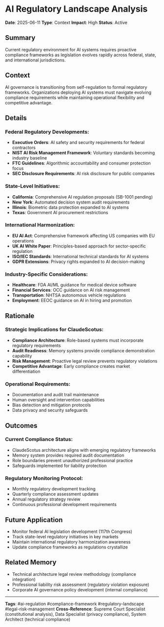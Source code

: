# AI Regulatory Landscape Analysis

**Date**: 2025-06-11
**Type**: Context
**Impact**: High
**Status**: Active

## Summary
Current regulatory environment for AI systems requires proactive compliance frameworks as legislation evolves rapidly across federal, state, and international jurisdictions.

## Context
AI governance is transitioning from self-regulation to formal regulatory frameworks. Organizations deploying AI systems must navigate evolving compliance requirements while maintaining operational flexibility and competitive advantage.

## Details
### Federal Regulatory Developments:
- **Executive Orders**: AI safety and security requirements for federal contractors
- **NIST AI Risk Management Framework**: Voluntary standards becoming industry baseline
- **FTC Guidelines**: Algorithmic accountability and consumer protection focus
- **SEC Disclosure Requirements**: AI risk disclosure for public companies

### State-Level Initiatives:
- **California**: Comprehensive AI regulation proposals (SB-1001 pending)
- **New York**: Automated decision system audit requirements
- **Illinois**: Biometric data protection expanded to AI systems
- **Texas**: Government AI procurement restrictions

### International Harmonization:
- **EU AI Act**: Comprehensive framework affecting US companies with EU operations
- **UK AI White Paper**: Principles-based approach for sector-specific regulation
- **ISO/IEC Standards**: International technical standards for AI systems
- **GDPR Extensions**: Privacy rights expanded to AI decision-making

### Industry-Specific Considerations:
- **Healthcare**: FDA AI/ML guidance for medical device software
- **Financial Services**: OCC guidance on AI risk management
- **Transportation**: NHTSA autonomous vehicle regulations
- **Employment**: EEOC guidance on AI in hiring and promotion

## Rationale
### Strategic Implications for ClaudeScotus:
- **Compliance Architecture**: Role-based systems must incorporate regulatory requirements
- **Audit Readiness**: Memory systems provide compliance demonstration capability
- **Risk Management**: Proactive legal review prevents regulatory violations
- **Competitive Advantage**: Early compliance creates market differentiation

### Operational Requirements:
- Documentation and audit trail maintenance
- Human oversight and intervention capabilities
- Bias detection and mitigation protocols
- Data privacy and security safeguards

## Outcomes
### Current Compliance Status:
- ClaudeScotus architecture aligns with emerging regulatory frameworks
- Memory system provides required audit documentation
- Role boundaries prevent unauthorized professional practice
- Safeguards implemented for liability protection

### Regulatory Monitoring Protocol:
- Monthly regulatory development tracking
- Quarterly compliance assessment updates
- Annual regulatory strategy review
- Continuous professional development requirements

## Future Application
- Monitor federal AI legislation development (117th Congress)
- Track state-level regulatory initiatives in key markets
- Maintain international regulatory harmonization awareness
- Update compliance frameworks as regulations crystallize

## Related Memory
- Technical architecture legal review methodology (compliance integration)
- Professional liability risk assessment (regulatory violation exposure)
- Corporate AI governance policy development (internal compliance)

---
**Tags**: #ai-regulation #compliance-framework #regulatory-landscape #legal-risk-management
**Cross-Reference**: Supreme Court Specialist (constitutional analysis), Data Specialist (privacy compliance), System Architect (technical compliance)